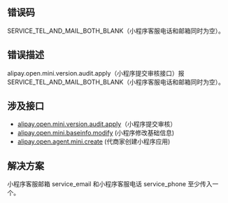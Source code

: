 ## 错误码
SERVICE_TEL_AND_MAIL_BOTH_BLANK（小程序客服电话和邮箱同时为空）。 

## 错误描述
alipay.open.mini.version.audit.apply（小程序提交审核接口）报 SERVICE_TEL_AND_MAIL_BOTH_BLANK（小程序客服电话和邮箱同时为空）。 

## 涉及接口

- [alipay.open.mini.version.audit.apply](https://opendocs.alipay.com/mini/03l9bq)（小程序提交审核）
- [alipay.open.mini.baseinfo.modify](https://opendocs.alipay.com/mini/03l8c5) (小程序修改基础信息)
- [alipay.open.agent.mini.create](https://opendocs.alipay.com/isv/04f74l) (代商家创建小程序应用)

## 解决方案
小程序客服邮箱 service_email 和小程序客服电话 service_phone 至少传入一个。<br /> <br /> 
